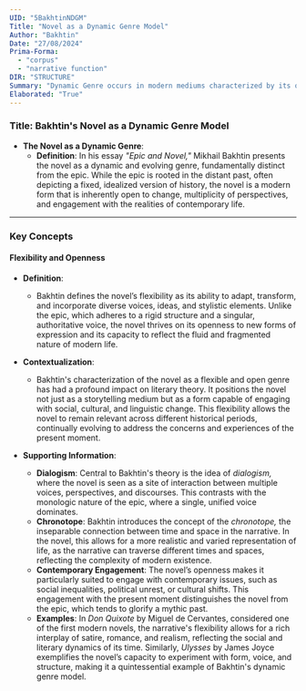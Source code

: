 ```yaml
---
UID: "5BakhtinNDGM"
Title: "Novel as a Dynamic Genre Model"
Author: "Bakhtin"
Date: "27/08/2024"
Prima-Forma:
  - "corpus"
  - "narrative function"
DIR: "STRUCTURE"
Summary: "Dynamic Genre occurs in modern mediums characterized by its openness to change, diversity of voices, and capacity to engage with contemporary life."
Elaborated: "True"
---
```


### Title: **Bakhtin's Novel as a Dynamic Genre Model**

- **The Novel as a Dynamic Genre**:
  - **Definition**: In his essay *"Epic and Novel,"* Mikhail Bakhtin presents the novel as a dynamic and evolving genre, fundamentally distinct from the epic. While the epic is rooted in the distant past, often depicting a fixed, idealized version of history, the novel is a modern form that is inherently open to change, multiplicity of perspectives, and engagement with the realities of contemporary life.

---

### **Key Concepts**

#### **Flexibility and Openness**

- **Definition**:
  - Bakhtin defines the novel’s flexibility as its ability to adapt, transform, and incorporate diverse voices, ideas, and stylistic elements. Unlike the epic, which adheres to a rigid structure and a singular, authoritative voice, the novel thrives on its openness to new forms of expression and its capacity to reflect the fluid and fragmented nature of modern life.

- **Contextualization**:
  - Bakhtin's characterization of the novel as a flexible and open genre has had a profound impact on literary theory. It positions the novel not just as a storytelling medium but as a form capable of engaging with social, cultural, and linguistic change. This flexibility allows the novel to remain relevant across different historical periods, continually evolving to address the concerns and experiences of the present moment.

- **Supporting Information**:
  - **Dialogism**: Central to Bakhtin's theory is the idea of *dialogism,* where the novel is seen as a site of interaction between multiple voices, perspectives, and discourses. This contrasts with the monologic nature of the epic, where a single, unified voice dominates.
  - **Chronotope**: Bakhtin introduces the concept of the *chronotope,* the inseparable connection between time and space in the narrative. In the novel, this allows for a more realistic and varied representation of life, as the narrative can traverse different times and spaces, reflecting the complexity of modern existence.
  - **Contemporary Engagement**: The novel’s openness makes it particularly suited to engage with contemporary issues, such as social inequalities, political unrest, or cultural shifts. This engagement with the present moment distinguishes the novel from the epic, which tends to glorify a mythic past.
  - **Examples**: In *Don Quixote* by Miguel de Cervantes, considered one of the first modern novels, the narrative's flexibility allows for a rich interplay of satire, romance, and realism, reflecting the social and literary dynamics of its time. Similarly, *Ulysses* by James Joyce exemplifies the novel’s capacity to experiment with form, voice, and structure, making it a quintessential example of Bakhtin's dynamic genre model.
